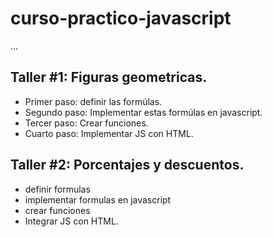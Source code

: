 # curso-practico-javascript

...

## Taller #1: Figuras geometricas.

- Primer paso: definir las formúlas.
- Segundo paso: Implementar estas formúlas en javascript.
- Tercer paso: Crear funciones.
- Cuarto paso: Implementar JS con HTML.


## Taller #2: Porcentajes y descuentos.

- definir formulas
- implementar formulas en javascript
- crear funciones
- Integrar JS con HTML.
